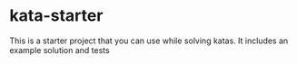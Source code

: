# kata-starter
This is a starter project that you can use while solving katas. It includes an example solution and tests
